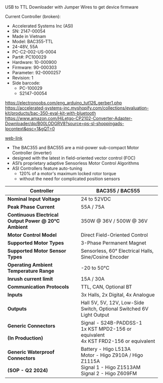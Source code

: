  USB to TTL Downloader with Jumper Wires to get device firmware

Current Controller (broken):

- Accelerated Systems Inc (ASI)
- SN: 2147-00054
- Made in Vietnam
- Model: BAC355-TTL
- 24-48V, 55A
- PC-C2-002-US-0004
- Part#: PC100029
- Hardware: 10-000900
- Firmware: 90-000303
- Parameter: 92-0000257
- Revision: 1
- Side barcode:
	- PC-100029
	- S2147-00054

https://electronoobs.com/eng_arduino_tut126_gerber1.php
https://accelerated-systems-inc.myshopify.com/collections/evaluation-kit/products/bac-350-eval-kit-with-bluetooth
https://www.amazon.com/HiLetgo-CP2102-Converter-Adapter-Downloader/dp/B00LODGRV8?source=ps-sl-shoppingads-lpcontext&psc=1&gQT=0

[web-link](https://www.acceleratedsystems.com/products/electric-motor-controllers/bac355-bac555)
- The BAC355 and BAC555 are a mid-power sub-compact Motor Controller (inverter) 
- designed with the latest in field-oriented vector control (FOC) 
- ASI’s proprietary adaptive Sensorless Motor Control Algorithms
- ASI Controllers feature auto-tuning
	- 120% of a motor's maximum locked rotor torque 
	- without the need for complicated position sensors

| **Controller**                                               | BAC355 / BAC555                                                                                                      |
| ------------------------------------------------------------ | -------------------------------------------------------------------------------------------------------------------- |
| **Nominal Input Voltage**                                    | 24 to 52VDC                                                                                                          |
| **Peak Phase Current**                                       | 55A / 75A                                                                                                            |
| **Continuous Electrical Output Power @ 20°C Ambient**        | 350W @ 36V / 500W @ 36V                                                                                              |
| **Motor Control Model**                                      | Direct Field-Oriented Control                                                                                        |
| **Supported Motor Types**                                    | 3-Phase Permanent Magnet                                                                                             |
| **Supported Motor Sensor Types**                             | Sensorless, 60° Electrical Halls, Sine/Cosine Encoder                                                                |
| **Operating Ambient Temperature Range**                      | -20 to 50°C                                                                                                          |
| **Inrush current limit**                                     | 15A / 30A                                                                                                            |
| **Communication Protocols**                                  | TTL, CAN, Optional BT                                                                                                |
| **Inputs**                                                   | 3x Halls, 2x Digital, 4x Analogue                                                                                    |
| **Outputs**                                                  | Hall 5V, 5V, 12V, Low-Side Switch, Optional Switched 6V Light Output                                                 |
| **Generic Connectors**<br><br>**(In Production)**            | Signal - S24B-PADDSS-1  <br>1x KST MPD2-156 or equivalent  <br>4x KST FRD2-156 or equivalent                         |
| **Generic Waterproof Connectors**<br><br>**(SOP - Q2 2024)** | Battery - Higo L513A   <br>Motor - Higo Z910A / Higo Z1115A  <br>Signal 1 - Higo Z1513AM  <br>Signal 2 - Higo Z609FM |